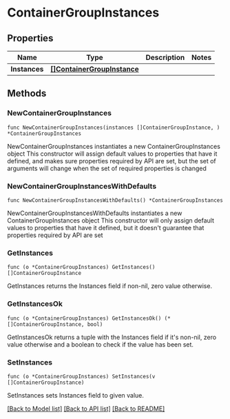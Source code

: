 # ContainerGroupInstances

## Properties

Name | Type | Description | Notes
------------ | ------------- | ------------- | -------------
**Instances** | [**[]ContainerGroupInstance**](ContainerGroupInstance.md) |  | 

## Methods

### NewContainerGroupInstances

`func NewContainerGroupInstances(instances []ContainerGroupInstance, ) *ContainerGroupInstances`

NewContainerGroupInstances instantiates a new ContainerGroupInstances object
This constructor will assign default values to properties that have it defined,
and makes sure properties required by API are set, but the set of arguments
will change when the set of required properties is changed

### NewContainerGroupInstancesWithDefaults

`func NewContainerGroupInstancesWithDefaults() *ContainerGroupInstances`

NewContainerGroupInstancesWithDefaults instantiates a new ContainerGroupInstances object
This constructor will only assign default values to properties that have it defined,
but it doesn't guarantee that properties required by API are set

### GetInstances

`func (o *ContainerGroupInstances) GetInstances() []ContainerGroupInstance`

GetInstances returns the Instances field if non-nil, zero value otherwise.

### GetInstancesOk

`func (o *ContainerGroupInstances) GetInstancesOk() (*[]ContainerGroupInstance, bool)`

GetInstancesOk returns a tuple with the Instances field if it's non-nil, zero value otherwise
and a boolean to check if the value has been set.

### SetInstances

`func (o *ContainerGroupInstances) SetInstances(v []ContainerGroupInstance)`

SetInstances sets Instances field to given value.



[[Back to Model list]](../README.md#documentation-for-models) [[Back to API list]](../README.md#documentation-for-api-endpoints) [[Back to README]](../README.md)


